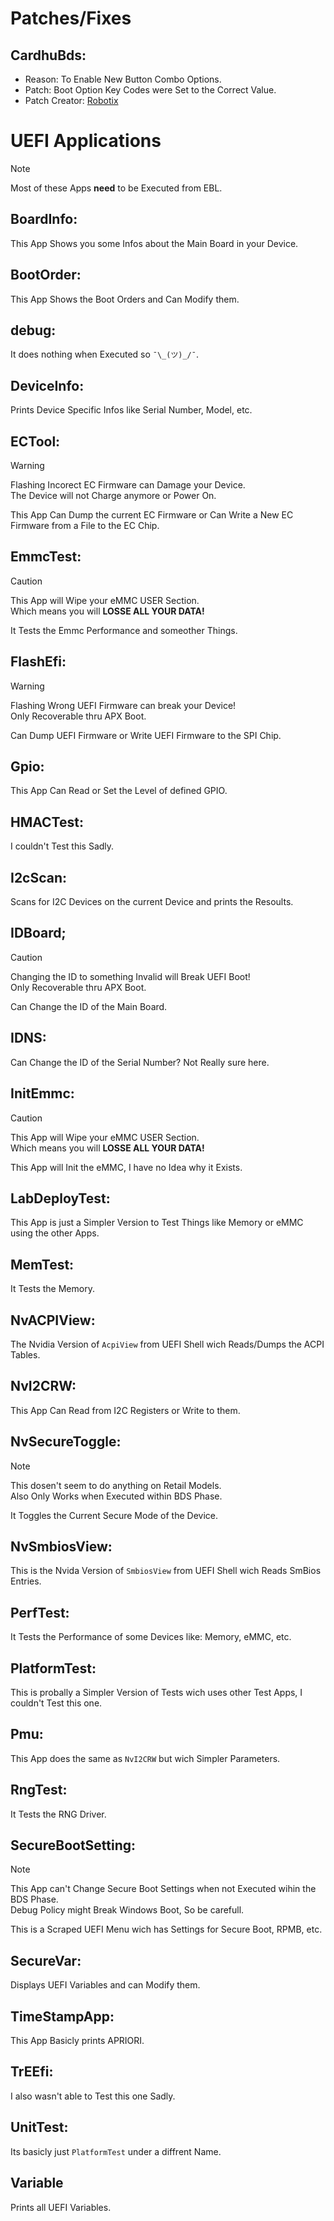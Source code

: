 # Patches/Fixes

## CardhuBds:

- Reason: To Enable New Button Combo Options.
- Patch: Boot Option Key Codes were Set to the Correct Value.
- Patch Creator: [Robotix](https://github.com/Robotix22)

# UEFI Applications

> [!NOTE]
> Most of these Apps **need** to be Executed from EBL.

## BoardInfo:

This App Shows you some Infos about the Main Board in your Device.

## BootOrder:

This App Shows the Boot Orders and Can Modify them.

## debug:

It does nothing when Executed so `¯\_(ツ)_/¯`.

## DeviceInfo:

Prints Device Specific Infos like Serial Number, Model, etc.

## ECTool:

> [!WARNING]
> Flashing Incorect EC Firmware can Damage your Device. <br>
> The Device will not Charge anymore or Power On.

This App Can Dump the current EC Firmware or Can Write a New EC Firmware from a File to the EC Chip.

## EmmcTest:

> [!CAUTION]
> This App will Wipe your eMMC USER Section. <br>
> Which means you will **LOSSE ALL YOUR DATA!**

It Tests the Emmc Performance and someother Things.

## FlashEfi:

> [!WARNING]
> Flashing Wrong UEFI Firmware can break your Device! <br>
> Only Recoverable thru APX Boot.

Can Dump UEFI Firmware or Write UEFI Firmware to the SPI Chip.

## Gpio:

This App Can Read or Set the Level of defined GPIO.

## HMACTest:

I couldn't Test this Sadly.

## I2cScan:

Scans for I2C Devices on the current Device and prints the Resoults.

## IDBoard;

> [!CAUTION]
> Changing the ID to something Invalid will Break UEFI Boot! <br>
> Only Recoverable thru APX Boot.

Can Change the ID of the Main Board.

## IDNS:

Can Change the ID of the Serial Number? Not Really sure here.

## InitEmmc:

> [!CAUTION]
> This App will Wipe your eMMC USER Section. <br>
> Which means you will **LOSSE ALL YOUR DATA!**

This App will Init the eMMC, I have no Idea why it Exists.

## LabDeployTest:

This App is just a Simpler Version to Test Things like Memory or eMMC using the other Apps.

## MemTest:

It Tests the Memory.

## NvACPIView:

The Nvidia Version of `AcpiView` from UEFI Shell wich Reads/Dumps the ACPI Tables.

## NvI2CRW:

This App Can Read from I2C Registers or Write to them.

## NvSecureToggle:

> [!NOTE]
> This dosen't seem to do anything on Retail Models. <br>
> Also Only Works when Executed within BDS Phase.

It Toggles the Current Secure Mode of the Device.

## NvSmbiosView:

This is the Nvida Version of `SmbiosView` from UEFI Shell wich Reads SmBios Entries.

## PerfTest:

It Tests the Performance of some Devices like: Memory, eMMC, etc.

## PlatformTest:

This is probally a Simpler Version of Tests wich uses other Test Apps, I couldn't Test this one.

## Pmu:

This App does the same as `NvI2CRW` but wich Simpler Parameters.

## RngTest:

It Tests the RNG Driver.

## SecureBootSetting:

> [!NOTE]
> This App can't Change Secure Boot Settings when not Executed wihin the BDS Phase. <br>
> Debug Policy might Break Windows Boot, So be carefull.

This is a Scraped UEFI Menu wich has Settings for Secure Boot, RPMB, etc.

## SecureVar:

Displays UEFI Variables and can Modify them.

## TimeStampApp:

This App Basicly prints APRIORI.

## TrEEfi:

I also wasn't able to Test this one Sadly.

## UnitTest:

Its basicly just `PlatformTest` under a diffrent Name.

## Variable

Prints all UEFI Variables.

